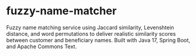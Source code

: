 # fuzzy-name-matcher
Fuzzy name matching service using Jaccard similarity, Levenshtein distance, and word permutations to deliver realistic similarity scores between customer and beneficiary names. Built with Java 17, Spring Boot, and Apache Commons Text.
